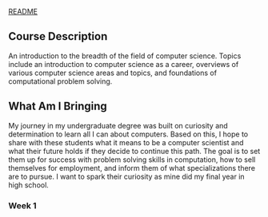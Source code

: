 [README](../README.md)

## Course Description

An introduction to the breadth of the field of computer science. Topics include an introduction to computer science as a career, overviews of various computer science areas and topics, and foundations of computational problem solving.

## What Am I Bringing

My journey in my undergraduate degree was built on curiosity and determination to learn all I can about computers. Based on this, I hope to share with these students what it means to be a computer scientist and what their future holds if they decide to continue this path. The goal is to set them up for success with problem solving skills in computation, how to sell themselves for employment, and inform them of what specializations there are to pursue. I want to spark their curiosity as mine did my final year in high school.

### Week 1
